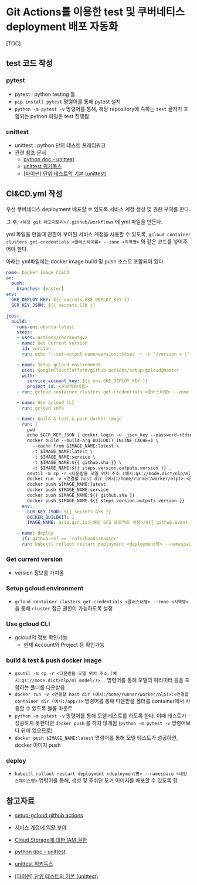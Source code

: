 # Git Actions를 이용한 test 및 쿠버네티스 deployment 배포 자동화

[TOC]

## test 코드 작성

### pytest 

- pytest : python testing 툴
- `pip install pytest` 명령어를 통해 pytest 설치
- `python -m pytest -v` 명령어를 통해, 해당 repository에 속하는 `test` 글자가 포함되는 python 파일은 test 진행됨

### unittest

- unittest : python 단위 테스트 프레임워크
- 관련 참조 문서
  - [python doc - unittest](https://docs.python.org/ko/3/library/unittest.html)
  - [unittest 위키독스 ](https://wikidocs.net/16107)
  - [[파이썬] 단위 테스트의 기본 (unittest)](https://www.daleseo.com/python-unittest-testcase/)



## CI&CD.yml 작성

우선 쿠버네티스 deployment 배포할 수 있도록 서비스 계정 생성 및 권한 부여를 한다.

그 후, `<해당 git 레포지토리>/.github/workflows` 에 yml 파일을 만든다.

yml 파일을 만들때 권한이 부여된 서비스 계정을 사용할 수 있도록, `gcloud container clusters get-credentials <클러스터이름> --zone <지역명>` 와 같은 코드를 넣어주어야 한다.

아래는 yml파일에는 docker image build 및 push 소스도 포함되어 있다.

```yaml
name: Docker Image CI&CD
on:
  push:
    branches: [master]
env:
  GKE_DEPLOY_KEY: ${{ secrets.GKE_DEPLOY_KEY }}
  GCR_KEY_JSON: ${{ secrets.GSK }}

jobs:
  build:
    runs-on: ubuntu-latest
    steps:
    - uses: actions/checkout@v2
    - name: Get current version
      id: version
      run: echo "::set-output name=version::$(sed -r -n '/version = \"([^\"]+)\"/{s//\1/; p}' ./pyproject.toml)"

    - name: Setup gcloud environment
      uses: GoogleCloudPlatform/github-actions/setup-gcloud@master
      with:
        service_account_key: ${{ env.GKE_DEPLOY_KEY }}
        project_id: <프로젝트이름>
    - run: gcloud container clusters get-credentials <클러스터명> --zone <지역명>

    - name: Use gcloud CLI
      run: gcloud info

    - name: build & test & push docker image
      run: |
        pwd
        echo $GCR_KEY_JSON | docker login -u _json_key --password-stdin asia.gcr.io
        docker build --build-arg BUILDKIT_INLINE_CACHE=1 \
          --cache-from $IMAGE_NAME:latest \
          -t $IMAGE_NAME:latest \
          -t $IMAGE_NAME:service \
          -t $IMAGE_NAME:${{ github.sha }} \
          -t $IMAGE_NAME:${{ steps.version.outputs.version }} .
        gsutil -m cp -r <다운받을 모델 위치 주소.(예시:gs://mode.dict/nlp/ml_model/)> .
        docker run -v <연결할 host dir (예시:/home/runner/worker/nlp)>:<연결할 container dir (예시:/app/)> $IMAGE_NAME:latest python -m pytest -v
        docker push $IMAGE_NAME:latest
        docker push $IMAGE_NAME:service
        docker push $IMAGE_NAME:${{ github.sha }}
        docker push $IMAGE_NAME:${{ steps.version.outputs.version }}
      env:
        GCR_KEY_JSON: ${{ secrets.GSK }}
        DOCKER_BUILDKIT: 1
        IMAGE_NAME: asia.gcr.io/<해당 GCS 프로젝트 이름>/${{ github.event.repository.name }}

    - name: deploy
      if: github.ref == 'refs/heads/master'
      run: kubectl rollout restart deployment <deployment명> --namespace <네임스페이스명>

```

### Get current version

- version 정보를 가져옴

### Setup gcloud environment

- `gcloud container clusters get-credentials <클러스터명> --zone <지역명>` 을 통해 `cluster` 접근 권한이 가능하도록 설정

### Use gcloud CLI

- gcloud의 정보 확인가능
  - 현재 Account와 Project 등 확인가능

### build & test & push docker image

- `gsutil -m cp -r <다운받을 모델 위치 주소.(예시:gs://mode.dict/nlp/ml_model/)> .` 명령어를 통해 모델의 파라미터 등을 포함하는 폴더를 다운받음
- `docker run -v <연결할 host dir (예시:/home/runner/worker/nlp)>:<연결할 container dir (예시:/app/)>` 명령어를 통해 다운받을 폴더를 container에서 사용할 수 있도록 볼륨 마운트
- `python -m pytest -v` 명령어를 통해 모델 테스트를 하도록 한다. 이때 테스트가 성공하지 못한다면 `docker push` 를 하지 않게됨 (`python -m pytest -v` 명령어보다 뒤에 있으므로)
- `docker push $IMAGE_NAME:latest` 명령어를 통해 모델 테스트가 성공하면, docker 이미지 push

### deploy

- `kubectl rollout restart deployment <deployment명> --namespace <네임스페이스명>` 명령어를 통해, 생성 및 푸쉬된 도커 이미지를 배포할 수 있도록 함



## 참고자료

- [setup-gcloud github actions](https://github.com/google-github-actions/setup-gcloud)
- [서비스 계정에 역활 부여](https://cloud.google.com/iam/docs/granting-roles-to-service-accounts?hl=ko)

- [Cloud Storage에 대한 IAM 권한](https://cloud.google.com/storage/docs/access-control/iam-permissions?hl=ko)

- [python doc - unittest](https://docs.python.org/ko/3/library/unittest.html)
- [unittest 위키독스 ](https://wikidocs.net/16107)
- [[파이썬] 단위 테스트의 기본 (unittest)](https://www.daleseo.com/python-unittest-testcase/)

